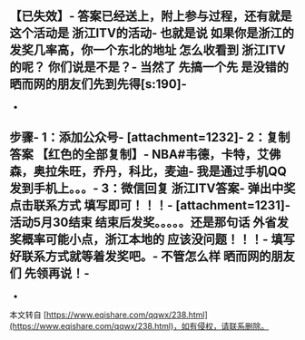 【已失效】-
答案已经送上，附上参与过程，还有就是这个活动是 浙江ITV的活动-
也就是说 如果你是浙江的 发奖几率高，你一个东北的地址 怎么收看到 浙江ITV的呢？ 你们说是不是？-
当然了 先搞一个先 是没错的 晒而网的朋友们先到先得\[s:190\]-
-
-
步骤-
1：添加公众号-
\[attachment=1232\]-
2：复制答案 【红色的全部复制】-
NBA#韦德，卡特，艾佛森，奥拉朱旺，乔丹，科比，麦迪-
我是通过手机QQ发到手机上。。。-
3：微信回复 浙江ITV答案- 弹出中奖 点击联系方式 填写即可！！！-
\[attachment=1231\]-
活动5月30结束 结束后发奖。。。。。还是那句话 外省发奖概率可能小点，浙江本地的 应该没问题！！！-
**填写好联系方式就等着发奖吧。**-
不管怎么样 晒而网的朋友们 先领再说！-
-

-

本文转自 [https://www.eqishare.com/qqwx/238.html](https://www.eqishare.com/qqwx/238.html)，如有侵权，请联系删除。